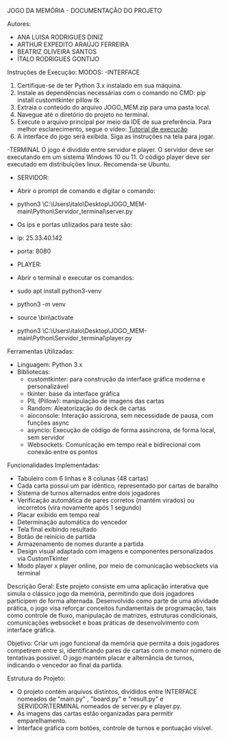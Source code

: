 JOGO DA MEMÓRIA - DOCUMENTAÇÃO DO PROJETO

Autores:
- ANA LUISA RODRIGUES DINIZ
- ARTHUR EXPEDITO ARAÚJO FERREIRA
- BEATRIZ OLIVEIRA SANTOS
- ÍTALO RODRIGUES GONTIJO

Instruções de Execução:
MODOS:
-INTERFACE
1. Certifique-se de ter Python 3.x instalado em sua máquina.
2. Instale as dependências necessárias com o comando no CMD:
   pip install customtkinter pillow tk
3. Extraia o conteúdo do arquivo JOGO_MEM.zip para uma pasta local.
4. Navegue até o diretório do projeto no terminal.
5. Execute o arquivo principal por meio da IDE de sua preferência. Para melhor esclarecimento, segue o vídeo:
   [Tutorial de execução](https://drive.google.com/file/d/1GmyOu1hvrWvr5lAp8olS28XQwZP0rvqE/view?usp=sharing)
6. A interface do jogo será exibida. Siga as instruções na tela para jogar.


-TERMINAL
O jogo é dividido entre servidor e player. O servidor deve ser executando em um sistema Windows 10 ou 11.
O código player deve ser executado em distribuições linux. Recomenda-se Ubuntu.
- SERVIDOR:
- Abrir o prompt de comando e digitar o comando:
- python3 <local do download>\C:\Users\italo\Desktop\JOGO_MEM-main\Python\Servidor_terminal\server.py <ip> <porta>
- Os ips e portas utilizados para teste são:
- ip: 25.33.40.142
- porta: 8080

- PLAYER:
- Abrir o terminal e executar os comandos:
- sudo apt install python3-venv
- python3  -m venv <local do download>
- source <caminho colocado no comando acima>\bin\activate
- python3 <caminho do download>\C:\Users\italo\Desktop\JOGO_MEM-main\Python\Servidor_terminal\player.py <ip do servidor> <porta do servidor>



Ferramentas Utilizadas:
- Linguagem: Python 3.x
- Bibliotecas:
  - customtkinter: para construção da interface gráfica moderna e personalizável
  - tkinter: base da interface gráfica
  - PIL (Pillow): manipulação de imagens das cartas
  - Random: Aleatorização do deck de cartas
  - aioconsole: Interação assícrona, sem necessidade de pausa, com funções async
  - asyncio: Execução de código de forma assíncrona, de forma local, sem servidor
  - Websockets: Comunicação em tempo real e bidirecional com conexão entre os pontos


Funcionalidades Implementadas:
- Tabuleiro com 6 linhas e 8 colunas (48 cartas)
- Cada carta possui um par idêntico, representado por cartas de baralho
- Sistema de turnos alternados entre dois jogadores
- Verificação automática de pares corretos (mantém virados) ou incorretos (vira novamente após 1 segundo)
- Placar exibido em tempo real
- Determinação automática do vencedor
- Tela final exibindo resultado
- Botão de reinício de partida
- Armazenamento de nomes durante a partida
- Design visual adaptado com imagens e componentes personalizados via CustomTkinter
- Modo player x player online, por meio de comunicação websockets via terminal


Descrição Geral:
Este projeto consiste em uma aplicação interativa que simula o clássico jogo da memória, permitindo que dois jogadores participem de forma alternada. Desenvolvido como parte de uma atividade prática, o jogo visa reforçar conceitos fundamentais de programação, tais como controle de fluxo, manipulação de matrizes, estruturas condicionais, comunicações websocket e boas práticas de desenvolvimento com interface gráfica.

Objetivo:
Criar um jogo funcional da memória que permita a dois jogadores competirem entre si, identificando pares de cartas com o menor número de tentativas possível. O jogo mantém placar e alternância de turnos, indicando o vencedor ao final da partida.

Estrutura do Projeto:
- O projeto contém arquivos distintos, divididos entre INTERFACE nomeados de "main.py" , "board.py" e "result.py" e SERVIDOR\TERMINAL nomeados de server.py e player.py.
- As imagens das cartas estão organizadas para permitir emparelhamento.
- Interface gráfica com botões, controle de turnos e pontuação visível.